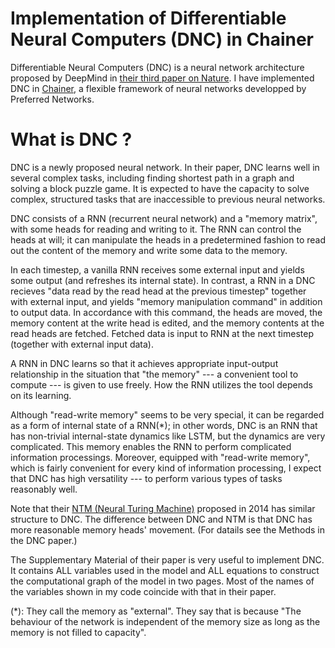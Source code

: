# Implementation of Differentiable Neural Computers (DNC) in Chainer

Differentiable Neural Computers (DNC) is a neural network architecture proposed by DeepMind in [their third paper on Nature](http://www.nature.com/articles/nature20101.epdf?author_access_token=ImTXBI8aWbYxYQ51Plys8NRgN0jAjWel9jnR3ZoTv0MggmpDmwljGswxVdeocYSurJ3hxupzWuRNeGvvXnoO8o4jTJcnAyhGuZzXJ1GEaD-Z7E6X_a9R-xqJ9TfJWBqz).
I have implemented DNC in [Chainer](http://chainer.org/), a flexible framework of neural networks developped by Preferred Networks.

# What is DNC ?
DNC is a newly proposed neural network. In their paper, DNC learns well in several complex tasks, including finding shortest path in a graph and solving a block puzzle game. It is expected to have the capacity to solve complex, structured tasks that are inaccessible to previous neural networks.

DNC consists of a RNN (recurrent neural network) and a "memory matrix", with some heads for reading and writing to it. The RNN can control the heads at will; it can manipulate the heads in a predetermined fashion to read out the content of the memory and write some data to the memory.

In each timestep, a vanilla RNN receives some external input and yields some output (and refreshes its internal state). In contrast, a RNN in a DNC recieves "data read by the read head at the previous timestep" together with external input, and yields "memory manipulation command" in addition to output data. In accordance with this command, the heads are moved, the memory content at the write head is edited, and the memory contents at the read heads are fetched. Fetched data is input to RNN at the next timestep (together with external input data).

A RNN in DNC learns so that it achieves appropriate input-output relationship in the situation that "the memory" --- a convenient tool to compute --- is given to use freely. How the RNN utilizes the tool depends on its learning.

Although "read-write memory" seems to be very special, it can be regarded as a form of internal state of a RNN(*); in other words, DNC is an RNN that has non-trivial internal-state dynamics like LSTM, but the dynamics are very complicated. This memory enables the RNN to perform complicated information processings. Moreover, equipped with "read-write memory", which is fairly convenient for every kind of information processing, I expect that DNC has high versatility --- to perform various types of tasks reasonably well.

Note that their [NTM (Neural Turing Machine)](https://arxiv.org/pdf/1410.5401v2.pdf) proposed in 2014 has similar structure to DNC. The difference between DNC and NTM is that DNC has more reasonable memory heads' movement. (For datails see the Methods in the DNC paper.)

The Supplementary Material of their paper is very useful to implement DNC. It contains ALL variables used in the model and ALL equations to construct the computational graph of the model in two pages. Most of the names of the variables shown in my code coincide with that in their paper.



(*): They call the memory as "external". They say that is because "The behaviour of the network is independent of the memory size as long as the memory is not filled to capacity".

